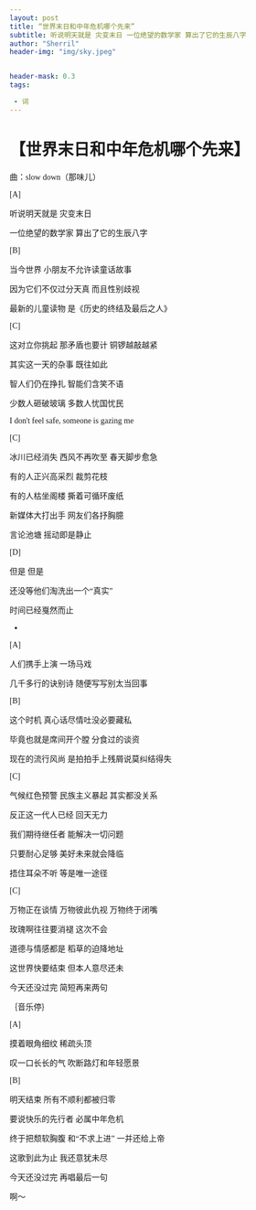 ```yaml
---
layout: post
title: “世界末日和中年危机哪个先来”
subtitle: 听说明天就是 灾变末日 一位绝望的数学家 算出了它的生辰八字
author: "Sherril"
header-img: "img/sky.jpeg"


header-mask: 0.3
tags:

 - 词
---
```

    

# <font face="仿宋">【世界末日和中年危机哪个先来】


曲：slow down（那味儿）

[A]

听说明天就是 灾变末日

一位绝望的数学家 算出了它的生辰八字

[B]

当今世界 小朋友不允许读童话故事

因为它们不仅过分天真 而且性别歧视

最新的儿童读物 是《历史的终结及最后之人》

[C]

这对立你挑起 那矛盾也要计 铜锣越敲越紧

其实这一天的杂事 既往如此

智人们仍在挣扎 智能们含笑不语

少数人砸破玻璃 多数人忧国忧民

I don't feel safe, someone is gazing me


[C]

冰川已经消失 西风不再吹至 春天脚步愈急

有的人正兴高采烈 裁剪花枝

有的人枯坐阁楼 撕着可循环废纸

新媒体大打出手 网友们各抒胸臆

言论池塘 摇动即是静止


[D]

但是 但是

还没等他们淘洗出一个“真实”

时间已经戛然而止

-

[A]

人们携手上演 一场马戏

几千多行的诀别诗 随便写写别太当回事


[B]

这个时机 真心话尽情吐没必要藏私

毕竟也就是席间开个膛 分食过的谈资

现在的流行风尚 是拍拍手上残屑说莫纠结得失

[C]

气候红色预警 民族主义暴起 其实都没关系

反正这一代人已经 回天无力

我们期待继任者 能解决一切问题

只要耐心足够 美好未来就会降临

捂住耳朵不听 等是唯一途径


[C]

万物正在谈情 万物彼此仇视 万物终于闭嘴 

玫瑰啊往往要消褪 这次不会

道德与情感都是 稻草的迫降地址

这世界快要结束 但本人意尽还未

今天还没过完 简短再来两句


｛音乐停｝

[A]

摸着眼角细纹 稀疏头顶

叹一口长长的气 吹断路灯和年轻愿景


[B]

明天结束 所有不顺利都被归零

要说快乐的先行者 必属中年危机

终于把颓软胸腹 和“不求上进”  一并还给上帝



这歌到此为止 我还意犹未尽

今天还没过完 再唱最后一句


啊～